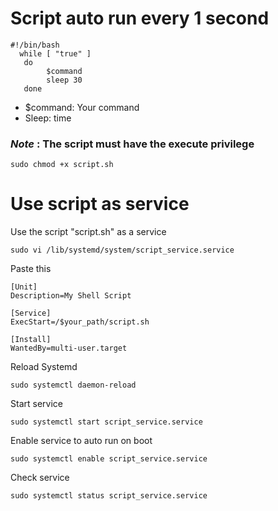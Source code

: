 # Script auto run every 1 second

```
#!/bin/bash
  while [ "true" ]
   do
        $command
        sleep 30
   done
```
- $command: Your command
- Sleep: time

### *Note* : The script must have the execute privilege 
 ```
 sudo chmod +x script.sh
 ```


# Use script as service

Use the script "script.sh" as a service

```
sudo vi /lib/systemd/system/script_service.service
```

Paste this 
```
[Unit]
Description=My Shell Script

[Service]
ExecStart=/$your_path/script.sh

[Install]
WantedBy=multi-user.target
```

Reload Systemd

```
sudo systemctl daemon-reload 
```

Start service
```
sudo systemctl start script_service.service
```

Enable service to auto run on boot

```
sudo systemctl enable script_service.service
```

Check service

```
sudo systemctl status script_service.service
```
